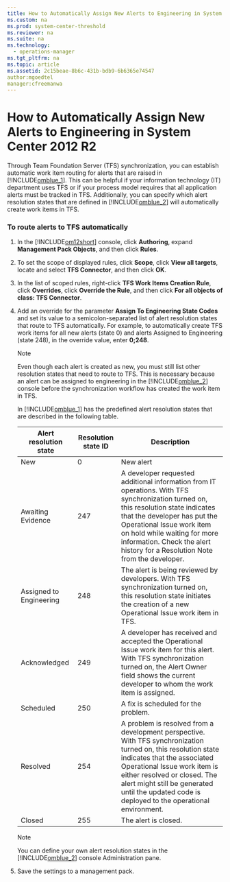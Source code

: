 ```yaml
---
title: How to Automatically Assign New Alerts to Engineering in System Center 2012 R2
ms.custom: na
ms.prod: system-center-threshold
ms.reviewer: na
ms.suite: na
ms.technology: 
  - operations-manager
ms.tgt_pltfrm: na
ms.topic: article
ms.assetid: 2c15beae-8b6c-431b-bdb9-6b6365e74547
author:mgoedtel
manager:cfreemanwa
---
```

# How to Automatically Assign New Alerts to Engineering in System Center 2012 R2
Through Team Foundation Server \(TFS\) synchronization, you can establish automatic work item routing for alerts that are raised in [!INCLUDE[omblue_1](../../om/manage/includes/omblue_1_md.md)]. This can be helpful if your information technology \(IT\) department uses TFS or if your process model requires that all application alerts must be tracked in TFS. Additionally, you can specify which alert resolution states that are defined in [!INCLUDE[omblue_2](../../om/manage/includes/omblue_2_md.md)] will automatically create work items in TFS.  
  
### To route alerts to TFS automatically  
  
1.  In the [!INCLUDE[om12short](../../om/manage/includes/om12short_md.md)] console, click **Authoring**, expand **Management Pack Objects**, and then click **Rules**.  
  
2.  To set the scope of displayed rules, click **Scope**, click **View all targets**, locate and select **TFS Connector**, and then click **OK**.  
  
3.  In the list of scoped rules, right\-click **TFS Work Items Creation Rule**, click **Overrides**, click **Override the Rule**, and then click **For all objects of class: TFS Connector**.  
  
4.  Add an override for the parameter **Assign To Engineering State Codes** and set its value to a semicolon\-separated list of alert resolution states that route to TFS automatically. For example, to automatically create TFS work items for all new alerts \(state 0\) and alerts Assigned to Engineering \(state 248\), in the override value, enter **0;248**.  
  
    > [!NOTE]  
    > Even though each alert is created as new, you must still list other resolution states that need to route to TFS. This is necessary because an alert can be assigned to engineering in the [!INCLUDE[omblue_2](../../om/manage/includes/omblue_2_md.md)] console before the synchronization workflow has created the work item in TFS.  
  
    In [!INCLUDE[omblue_1](../../om/manage/includes/omblue_1_md.md)] has the predefined alert resolution states that are described in the following table.  
  
    |Alert resolution state|Resolution state ID|Description|  
    |--------------------------|-----------------------|---------------|  
    |New|0|New alert|  
    |Awaiting Evidence|247|A developer requested additional information from IT operations. With TFS synchronization turned on, this resolution state indicates that the developer has put the Operational Issue work item on hold while waiting for more information. Check the alert history for a Resolution Note from the developer.|  
    |Assigned to Engineering|248|The alert is being reviewed by developers. With TFS synchronization turned on, this resolution state initiates the creation of a new Operational Issue work item in TFS.|  
    |Acknowledged|249|A developer has received and accepted the Operational Issue work item for this alert. With TFS synchronization turned on, the Alert Owner field shows the current developer to whom the work item is assigned.|  
    |Scheduled|250|A fix is scheduled for the problem.|  
    |Resolved|254|A problem is resolved from a development perspective. With TFS synchronization turned on, this resolution state indicates that the associated Operational Issue work item is either resolved or closed. The alert might still be generated until the updated code is deployed to the operational environment.|  
    |Closed|255|The alert is closed.|  
  
    > [!NOTE]  
    > You can define your own alert resolution states in the [!INCLUDE[omblue_2](../../om/manage/includes/omblue_2_md.md)] console Administration pane.  
  
5.  Save the settings to a management pack.  
  
